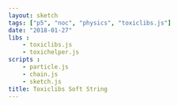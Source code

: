 ```yaml
---
layout: sketch
tags: ["p5", "noc", "physics", "toxiclibs.js"]
date: "2018-01-27"
libs : 
    - toxiclibs.js
    - toxichelper.js
scripts : 
    - particle.js
    - chain.js
    - sketch.js
title: Toxiclibs Soft String
---
```

